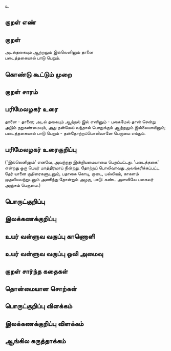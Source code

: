 உ

## குறள் எண் 


## குறள் 
அடல்தகையும் ஆற்றலும் இல்லெனினும் தானை  
படைத்தகையால் பாடு பெறும்.

## கொண்டு கூட்டும் முறை


## குறள் சாரம் 


## பரிமேலழகர் உரை
தானை - தானை; அடல் தகையும் ஆற்றல் இல் எனினும் - பகைமேல் தான் சென்று அடும் தறுகண்மையும், அது தன்மேல் வந்தால் பொறுக்கும் ஆற்றலும் இல்லையாயினும்; படைத்தகையால் பாடு பெறும் - தன்தோற்றப்பொலிவானே பெருமை எய்தும்.

## பரிமேலழகர் உரைகுறிப்பு   
 ('இல்லெனினும்' எனவே, அவற்றது இன்றியமையாமை பெறப்பட்டது. 'படைத்தகை' என்றது ஒரு பெயர் மாத்திரமாய் நின்றது. தோற்றப் பொலிவாவது அலங்கரிக்கப்பட்ட தேர் யானை குதிரைகளுடனும், பதாகை கொடி, குடை, பல்லியம், காகளம் முதலியவற்றுடனும் அணிந்து தோன்றும் அழகு, பாடு: கண்ட அளவிலே பகைவர் அஞ்சும் பெருமை.)

## பொருட்குறிப்பு 


## இலக்கணக்குறிப்பு  


## உயர் வள்ளுவ வகுப்பு காணொளி


## உயர் வள்ளுவ வகுப்பு ஒலி அமைவு 

 
## குறள் சார்ந்த கதைகள் 


## தொன்மையான சொற்கள்


## பொருட்குறிப்பு விளக்கம்


## இலக்கணக்குறிப்பு விளக்கம்


## ஆங்கில கருத்தாக்கம் 


